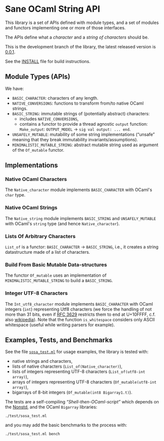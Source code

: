
Sane OCaml String API
=====================


This library is a set of APIs defined with module types, and a set of
modules and functors implementing one or more of those interfaces.

The APIs define what a *character* and a *string of characters* should
be.

This is the development branch of the library, the latest released version is 
[0.0.1](http://seb.mondet.org/software/sosa/doc.0.0.1/).

See the [INSTALL](INSTALL.md) file for build instructions.

Module Types (APIs)
-------------------

We have:

- `BASIC_CHARACTER`: characters of any length.
- `NATIVE_CONVERSIONS`: functions to transform from/to native OCaml
  strings.
- `BASIC_STRING`: immutable strings of (potentially abstract)
  characters:
    - includes `NATIVE_CONVERSIONS`,
    - contains a functor to provide a thread agnostic `output` function:
    `Make_output`: `OUTPUT_MODEL` → `sig val output: ... end`.
- `UNSAFELY_MUTABLE`: mutability of some string implementations
  (“unsafe” meaning that they break immutability
  invariants/assumptions).
- `MINIMALISTIC_MUTABLE_STRING`: abstract mutable string used as
  argument of the `Of_mutable` functor.

Implementations
---------------

### Native OCaml Characters

The `Native_character` module implements `BASIC_CHARACTER` with
OCaml's `char` type.

### Native OCaml Strings

The `Native_string` module implements `BASIC_STRING` and
`UNSAFELY_MUTABLE` with OCaml's `string` type (and hence
`Native_character`).

### Lists Of Arbitrary Characters

`List_of` is a functor: `BASIC_CHARACTER` → `BASIC_STRING`, i.e., it creates a
string datastructure made of a list of characters.

### Build From Basic Mutable Data-structures

The functor `Of_mutable` uses an implementation of
`MINIMALISTIC_MUTABLE_STRING` to build a `BASIC_STRING`.

### Integer UTF-8 Characters

The `Int_utf8_character` module implements `BASIC_CHARACTER` with
OCaml integers (`int`) representing Utf8 characters (we force the
handling of not more than 31 bits, even if [RFC 3629][RFC3629]
restricts them to end at U+10FFFF, c.f. also
[wikipedia][wikipedia:UTF-8]). Note that the function `is_whitespace` considers
only ASCII whitespace (useful while writing parsers for example).

Examples, Tests, and Benchmarks
-------------------------------

See the file [`sosa_test.ml`](test/sosa_test.ml) for usage examples, the
library is tested with:

- native strings and characters,
- lists of native characters (`List_of(Native_character)`),
- lists of integers representing UTF-8 characters (`List_of(utf8-int array)`),
- arrays of integers representing UTF-8 characters (`Of_mutable(utf8-int array)`),
- bigarrays of 8-bit integers (`Of_mutable(int8 Bigarray1.t)`).

The tests are a self-compiling *“Shell-then-OCaml-script”* which
depends on the [Nonstd](https://bitbucket.org/smondet/nonstd), and the OCaml
`Bigarray` libraries:

    ./test/sosa_test.ml

and you may add the basic benchmarks to the process with:

    ./test/sosa_test.ml bench

[wikipedia:UTF-8]: http://en.wikipedia.org/wiki/UTF-8
[RFC3629]: http://tools.ietf.org/html/rfc3629

